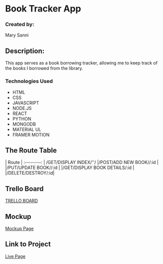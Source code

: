 # Book Tracker App

### Created by:

Mary Sanni

## Description:
This app serves as a book borrowing tracker, allowing me to keep track of the books I borrowed from the library.

### Technologies Used

- HTML
- CSS
- JAVASCRIPT
- NODE.JS
- REACT
- PYTHON
- MONGODB
- MATERIAL UL
- FRAMER MOTION




## The Route Table
| Route | 
:--------:
| /GET/DISPLAY INDEX/''/
|/POST/ADD NEW BOOK//:id |
|/PUT/UPDATE BOOK//:id |
|/GET/DISPLAY BOOK DETAILS/:id |
|/DELETE/DESTROY/:id|


## Trello Board

[TRELLO BOARD](https://trello.com/b/zLsf93tX/ecommerce-app)

## Mockup
[Mockup Page](https://i.imgur.com/Ii6dlzR.png)


## Link to Project

[Live Page](https://silly-pithivier-384555.netlify.app/)
